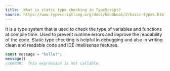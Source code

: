 ```yaml
---
title:  What is static type checking in TypeScript?
source: https://www.typescriptlang.org/docs/handbook/2/basic-types.html
---
```


It is a type system that is used to check the type of variables and functions at compile time. Used to prevent runtime errors and improve the readability of the code. Static type checking is helpful in debugging and also in writing clean and readable code and IDE intellisense features.

```typescript
const message = "hello!";
message()
//ERROR:  This expression is not callable.
```
